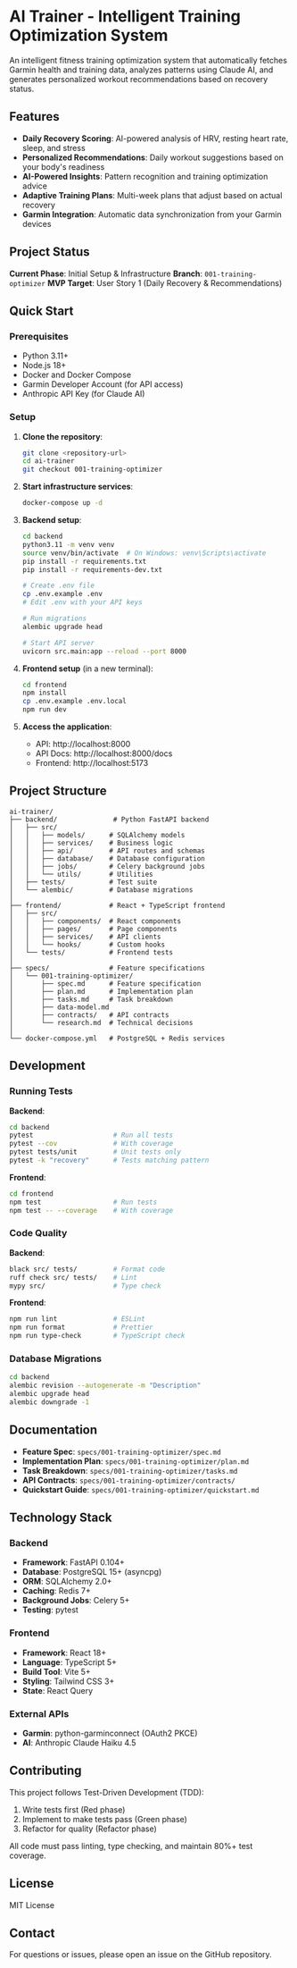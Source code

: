 # AI Trainer - Intelligent Training Optimization System

An intelligent fitness training optimization system that automatically fetches Garmin health and training data, analyzes patterns using Claude AI, and generates personalized workout recommendations based on recovery status.

## Features

- **Daily Recovery Scoring**: AI-powered analysis of HRV, resting heart rate, sleep, and stress
- **Personalized Recommendations**: Daily workout suggestions based on your body's readiness
- **AI-Powered Insights**: Pattern recognition and training optimization advice
- **Adaptive Training Plans**: Multi-week plans that adjust based on actual recovery
- **Garmin Integration**: Automatic data synchronization from your Garmin devices

## Project Status

**Current Phase**: Initial Setup & Infrastructure
**Branch**: `001-training-optimizer`
**MVP Target**: User Story 1 (Daily Recovery & Recommendations)

## Quick Start

### Prerequisites

- Python 3.11+
- Node.js 18+
- Docker and Docker Compose
- Garmin Developer Account (for API access)
- Anthropic API Key (for Claude AI)

### Setup

1. **Clone the repository**:
   ```bash
   git clone <repository-url>
   cd ai-trainer
   git checkout 001-training-optimizer
   ```

2. **Start infrastructure services**:
   ```bash
   docker-compose up -d
   ```

3. **Backend setup**:
   ```bash
   cd backend
   python3.11 -m venv venv
   source venv/bin/activate  # On Windows: venv\Scripts\activate
   pip install -r requirements.txt
   pip install -r requirements-dev.txt

   # Create .env file
   cp .env.example .env
   # Edit .env with your API keys

   # Run migrations
   alembic upgrade head

   # Start API server
   uvicorn src.main:app --reload --port 8000
   ```

4. **Frontend setup** (in a new terminal):
   ```bash
   cd frontend
   npm install
   cp .env.example .env.local
   npm run dev
   ```

5. **Access the application**:
   - API: http://localhost:8000
   - API Docs: http://localhost:8000/docs
   - Frontend: http://localhost:5173

## Project Structure

```
ai-trainer/
├── backend/              # Python FastAPI backend
│   ├── src/
│   │   ├── models/      # SQLAlchemy models
│   │   ├── services/    # Business logic
│   │   ├── api/         # API routes and schemas
│   │   ├── database/    # Database configuration
│   │   ├── jobs/        # Celery background jobs
│   │   └── utils/       # Utilities
│   ├── tests/           # Test suite
│   └── alembic/         # Database migrations
│
├── frontend/            # React + TypeScript frontend
│   ├── src/
│   │   ├── components/  # React components
│   │   ├── pages/       # Page components
│   │   ├── services/    # API clients
│   │   └── hooks/       # Custom hooks
│   └── tests/           # Frontend tests
│
├── specs/               # Feature specifications
│   └── 001-training-optimizer/
│       ├── spec.md      # Feature specification
│       ├── plan.md      # Implementation plan
│       ├── tasks.md     # Task breakdown
│       ├── data-model.md
│       ├── contracts/   # API contracts
│       └── research.md  # Technical decisions
│
└── docker-compose.yml   # PostgreSQL + Redis services
```

## Development

### Running Tests

**Backend**:
```bash
cd backend
pytest                    # Run all tests
pytest --cov              # With coverage
pytest tests/unit         # Unit tests only
pytest -k "recovery"      # Tests matching pattern
```

**Frontend**:
```bash
cd frontend
npm test                  # Run tests
npm test -- --coverage    # With coverage
```

### Code Quality

**Backend**:
```bash
black src/ tests/         # Format code
ruff check src/ tests/    # Lint
mypy src/                 # Type check
```

**Frontend**:
```bash
npm run lint              # ESLint
npm run format            # Prettier
npm run type-check        # TypeScript check
```

### Database Migrations

```bash
cd backend
alembic revision --autogenerate -m "Description"
alembic upgrade head
alembic downgrade -1
```

## Documentation

- **Feature Spec**: `specs/001-training-optimizer/spec.md`
- **Implementation Plan**: `specs/001-training-optimizer/plan.md`
- **Task Breakdown**: `specs/001-training-optimizer/tasks.md`
- **API Contracts**: `specs/001-training-optimizer/contracts/`
- **Quickstart Guide**: `specs/001-training-optimizer/quickstart.md`

## Technology Stack

### Backend
- **Framework**: FastAPI 0.104+
- **Database**: PostgreSQL 15+ (asyncpg)
- **ORM**: SQLAlchemy 2.0+
- **Caching**: Redis 7+
- **Background Jobs**: Celery 5+
- **Testing**: pytest

### Frontend
- **Framework**: React 18+
- **Language**: TypeScript 5+
- **Build Tool**: Vite 5+
- **Styling**: Tailwind CSS 3+
- **State**: React Query

### External APIs
- **Garmin**: python-garminconnect (OAuth2 PKCE)
- **AI**: Anthropic Claude Haiku 4.5

## Contributing

This project follows Test-Driven Development (TDD):
1. Write tests first (Red phase)
2. Implement to make tests pass (Green phase)
3. Refactor for quality (Refactor phase)

All code must pass linting, type checking, and maintain 80%+ test coverage.

## License

MIT License

## Contact

For questions or issues, please open an issue on the GitHub repository.
